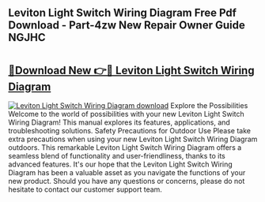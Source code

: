 ## Leviton Light Switch Wiring Diagram Free Pdf Download - Part-4zw New Repair Owner Guide NGJHC

# <h2><a href="http://dfi3xm2.blite.top/?on=Leviton+Light+Switch+Wiring+Diagram">🔗Download New 👉🔴 Leviton Light Switch Wiring Diagram</a></h2>

[![Leviton Light Switch Wiring Diagram download](https://i.imgur.com/lujVjoI.png)](http://dfi3xm2.blite.top/?on=Leviton+Light+Switch+Wiring+Diagram)
Explore the Possibilities Welcome to the world of possibilities with your new Leviton Light Switch Wiring Diagram! This manual explores its features, applications, and troubleshooting solutions. Safety Precautions for Outdoor Use Please take extra precautions when using your new Leviton Light Switch Wiring Diagram outdoors. This remarkable Leviton Light Switch Wiring Diagram offers a seamless blend of functionality and user-friendliness, thanks to its advanced features. It's our hope that the Leviton Light Switch Wiring Diagram has been a valuable asset as you navigate the functions of your new product. Should you have any questions or concerns, please do not hesitate to contact our customer support team.
